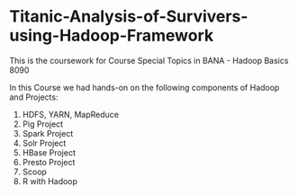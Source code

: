 # Titanic-Analysis-of-Survivers-using-Hadoop-Framework
This is the coursework for Course Special Topics in BANA - Hadoop Basics 8090

In this Course we had hands-on on the following components of Hadoop and Projects:

1. HDFS, YARN, MapReduce
2. Pig Project
3. Spark Project
4. Solr Project
5. HBase Project
6. Presto Project
7. Scoop 
8. R with Hadoop

